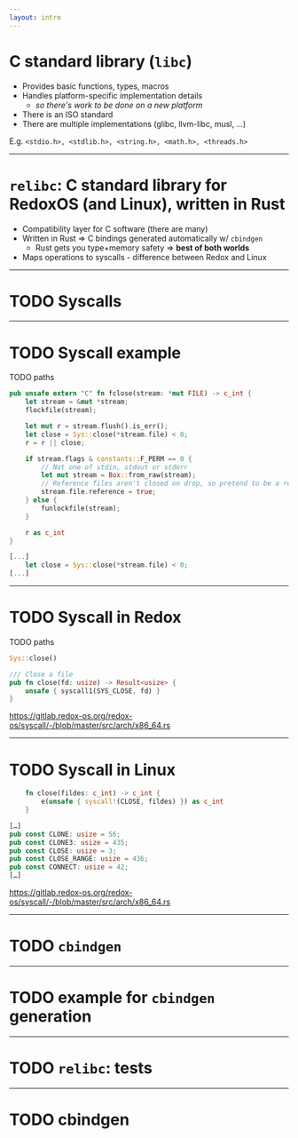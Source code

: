 ```yaml
---
layout: intro 
---
```



# C standard library (`libc`)

- Provides basic functions, types, macros
- Handles platform-specific implementation details 
  - *so there's work to be done on a new platform*
- There is an ISO standard
- There are multiple implementations (glibc, llvm-libc, musl, …)

E.g. `<stdio.h>, <stdlib.h>, <string.h>, <math.h>, <threads.h>`

---

# `relibc`: C standard library for RedoxOS (and Linux), written in Rust

- Compatibility layer for C software (there are many)
- Written in Rust => C bindings generated automatically w/ `cbindgen`
  - Rust gets you type+memory safety => **best of both worlds**
- Maps operations to syscalls - difference between Redox and Linux

---

# TODO Syscalls

---

# TODO Syscall example
TODO paths
```rust
pub unsafe extern "C" fn fclose(stream: *mut FILE) -> c_int {
    let stream = &mut *stream;
    flockfile(stream);

    let mut r = stream.flush().is_err();
    let close = Sys::close(*stream.file) < 0;
    r = r || close;

    if stream.flags & constants::F_PERM == 0 {
        // Not one of stdin, stdout or stderr
        let mut stream = Box::from_raw(stream);
        // Reference files aren't closed on drop, so pretend to be a reference
        stream.file.reference = true;
    } else {
        funlockfile(stream);
    }

    r as c_int
}
```

```rust
[...]
    let close = Sys::close(*stream.file) < 0;
[...]
```

---

# TODO Syscall in Redox
TODO paths
```rust
Sys::close()
```

```rust
/// Close a file
pub fn close(fd: usize) -> Result<usize> {
    unsafe { syscall1(SYS_CLOSE, fd) }
}
```

https://gitlab.redox-os.org/redox-os/syscall/-/blob/master/src/arch/x86_64.rs

---

# TODO Syscall in Linux

```rust
    fn close(fildes: c_int) -> c_int {
        e(unsafe { syscall!(CLOSE, fildes) }) as c_int
    }
```

```rust
[…]
pub const CLONE: usize = 56;
pub const CLONE3: usize = 435;
pub const CLOSE: usize = 3;
pub const CLOSE_RANGE: usize = 436;
pub const CONNECT: usize = 42;
[…]
```

https://gitlab.redox-os.org/redox-os/syscall/-/blob/master/src/arch/x86_64.rs

---

# TODO `cbindgen`

---

# TODO example for `cbindgen` generation

---

# TODO `relibc`: tests

---

# TODO cbindgen

